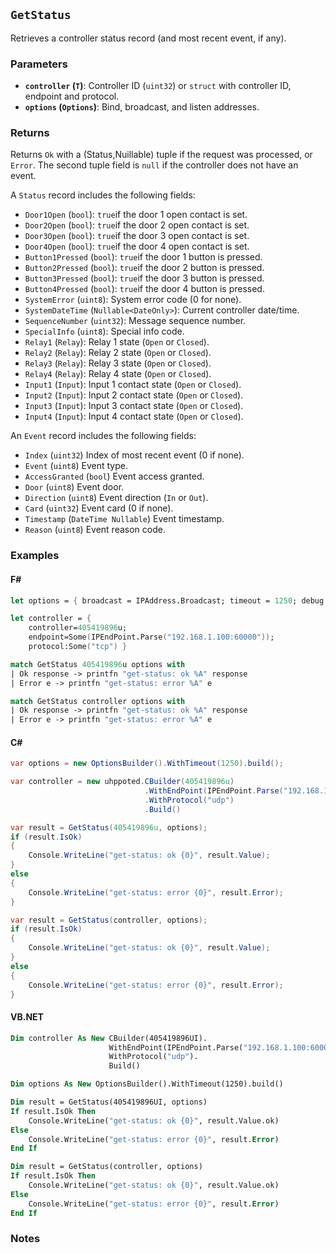 ## **`GetStatus`**

Retrieves a controller status record (and most recent event, if any).

### Parameters
- **`controller` (`T`)**: Controller ID (`uint32`) or `struct` with controller ID, endpoint and protocol.
- **`options` (`Options`)**: Bind, broadcast, and listen addresses.


### Returns
Returns `Ok` with a (Status,Nuillable<Event>) tuple if the request was processed, or `Error`. The second tuple field is 
`null` if the controller does not have an event.

A `Status` record includes the following fields:
- `Door1Open` (`bool`): `true`if the door 1 open contact is set.
- `Door2Open` (`bool`): `true`if the door 2 open contact is set.
- `Door3Open` (`bool`): `true`if the door 3 open contact is set.
- `Door4Open` (`bool`): `true`if the door 4 open contact is set.
- `Button1Pressed` (`bool`): `true`if the door 1 button is pressed.
- `Button2Pressed` (`bool`): `true`if the door 2 button is pressed.
- `Button3Pressed` (`bool`): `true`if the door 3 button is pressed.
- `Button4Pressed` (`bool`): `true`if the door 4 button is pressed.
- `SystemError` (`uint8`): System error code (0 for none).
- `SystemDateTime` (`Nullable<DateOnly>`): Current controller date/time.
- `SequenceNumber` (`uint32`): Message sequence number.
- `SpecialInfo` (`uint8`): Special info code.
- `Relay1` (`Relay`): Relay 1 state (`Open` or `Closed`).
- `Relay2` (`Relay`): Relay 2 state (`Open` or `Closed`).
- `Relay3` (`Relay`): Relay 3 state (`Open` or `Closed`).
- `Relay4` (`Relay`): Relay 4 state (`Open` or `Closed`).
- `Input1` (`Input`): Input 1 contact state (`Open` or `Closed`).
- `Input2` (`Input`): Input 2 contact state (`Open` or `Closed`).
- `Input3` (`Input`): Input 3 contact state (`Open` or `Closed`).
- `Input4` (`Input`): Input 4 contact state (`Open` or `Closed`).

An `Event` record includes the following fields:
- `Index` (`uint32`) Index of most recent event (0 if none).
- `Event` (`uint8`) Event type.
- `AccessGranted` (`bool`) Event access granted.
- `Door` (`uint8`) Event door.
- `Direction` (`uint8`) Event direction (`In` or `Out`).
- `Card` (`uint32`) Event card (0 if none).
- `Timestamp` (`DateTime Nullable`) Event timestamp.
- `Reason` (`uint8`) Event reason code.


### Examples

#### F#
```fsharp
let options = { broadcast = IPAddress.Broadcast; timeout = 1250; debug = true }

let controller = { 
    controller=405419896u; 
    endpoint=Some(IPEndPoint.Parse("192.168.1.100:60000")); 
    protocol:Some("tcp") }

match GetStatus 405419896u options with
| Ok response -> printfn "get-status: ok %A" response
| Error e -> printfn "get-status: error %A" e

match GetStatus controller options with
| Ok response -> printfn "get-status: ok %A" response
| Error e -> printfn "get-status: error %A" e
```

#### C#
```csharp
var options = new OptionsBuilder().WithTimeout(1250).build();

var controller = new uhppoted.CBuilder(405419896u)
                              .WithEndPoint(IPEndPoint.Parse("192.168.1.100:60000"))
                              .WithProtocol("udp")
                              .Build()

var result = GetStatus(405419896u, options);
if (result.IsOk)
{
    Console.WriteLine("get-status: ok {0}", result.Value);
}
else
{
    Console.WriteLine("get-status: error {0}", result.Error);
}

var result = GetStatus(controller, options);
if (result.IsOk)
{
    Console.WriteLine("get-status: ok {0}", result.Value);
}
else
{
    Console.WriteLine("get-status: error {0}", result.Error);
}
```

#### VB.NET
```vb
Dim controller As New CBuilder(405419896UI).
                      WithEndPoint(IPEndPoint.Parse("192.168.1.100:60000")).
                      WithProtocol("udp").
                      Build()

Dim options As New OptionsBuilder().WithTimeout(1250).build()

Dim result = GetStatus(405419896UI, options)
If result.IsOk Then
    Console.WriteLine("get-status: ok {0}", result.Value.ok)
Else
    Console.WriteLine("get-status: error {0}", result.Error)
End If

Dim result = GetStatus(controller, options)
If result.IsOk Then
    Console.WriteLine("get-status: ok {0}", result.Value.ok)
Else
    Console.WriteLine("get-status: error {0}", result.Error)
End If
```

### Notes
